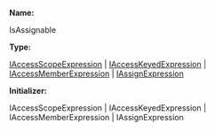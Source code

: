 **Name:**

IsAssignable

**Type:**

[IAccessScopeExpression](https://gitbook-18.gitbook.io/au//runtime/ast/interfaces/iaccessscopeexpression) | [IAccessKeyedExpression](https://gitbook-18.gitbook.io/au//runtime/ast/interfaces/iaccesskeyedexpression) | [IAccessMemberExpression](https://gitbook-18.gitbook.io/au//runtime/ast/interfaces/iaccessmemberexpression) | [IAssignExpression](https://gitbook-18.gitbook.io/au//runtime/ast/interfaces/iassignexpression)

**Initializer:**

IAccessScopeExpression | IAccessKeyedExpression | IAccessMemberExpression | IAssignExpression

